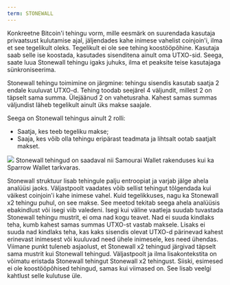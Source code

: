 ```yaml
---
term: STONEWALL
---
```


Konkreetne Bitcoin'i tehingu vorm, mille eesmärk on suurendada kasutaja privaatsust kulutamise ajal, jäljendades kahe inimese vahelist coinjoin'i, ilma et see tegelikult oleks. Tegelikult ei ole see tehing koostööpõhine. Kasutaja saab selle ise koostada, kasutades sisenditena ainult oma UTXO-sid. Seega, saate luua Stonewall tehingu igaks juhuks, ilma et peaksite teise kasutajaga sünkroniseerima.

Stonewall tehingu toimimine on järgmine: tehingu sisendis kasutab saatja 2 endale kuuluvat UTXO-d. Tehing toodab seejärel 4 väljundit, millest 2 on täpselt sama summa. Ülejäänud 2 on vahetusraha. Kahest samas summas väljundist läheb tegelikult ainult üks makse saajale.

Seega on Stonewall tehingus ainult 2 rolli:
* Saatja, kes teeb tegeliku makse;
* Saaja, kes võib olla tehingu eripärast teadmata ja lihtsalt ootab saatjalt makset.

![](../../dictionnaire/assets/33.png)
Stonewall tehingud on saadaval nii Samourai Wallet rakenduses kui ka Sparrow Wallet tarkvaras.

Stonewall struktuur lisab tehingule palju entroopiat ja varjab jälge ahela analüüsi jaoks. Väljastpoolt vaadates võib sellist tehingut tõlgendada kui väikest coinjoin'i kahe inimese vahel. Kuid tegelikkuses, nagu ka Stonewall x2 tehingu puhul, on see makse. See meetod tekitab seega ahela analüüsis ebakindlust või isegi viib valedeni. Isegi kui väline vaatleja suudab tuvastada Stonewall tehingu mustrit, ei oma nad kogu teavet. Nad ei suuda kindlaks teha, kumb kahest samas summas UTXO-st vastab maksele. Lisaks ei suuda nad kindlaks teha, kas kaks sisendis olevat UTXO-d pärinevad kahest erinevast inimesest või kuuluvad need ühele inimesele, kes need ühendas. Viimane punkt tuleneb asjaolust, et Stonewall x2 tehingud järgivad täpselt sama mustrit kui Stonewall tehingud. Väljastpoolt ja ilma lisakontekstita on võimatu eristada Stonewall tehingut Stonewall x2 tehingust. Siiski, esimesed ei ole koostööpõhised tehingud, samas kui viimased on. See lisab veelgi kahtlust selle kulutuse üle.